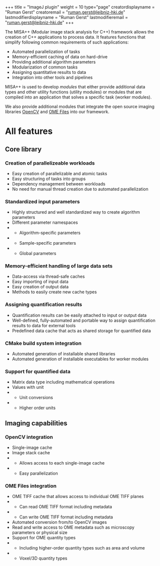 +++
title = "ImageJ plugin"
weight = 10
type="page"
creatordisplayname = "Ruman Gerst"
creatoremail = "ruman.gerst@leibniz-hki.de"
lastmodifierdisplayname = "Ruman Gerst"
lastmodifieremail = "ruman.gerst@leibniz-hki.de"
+++

The MISA++ (Modular image stack analysis for C++) framework allows the creation of C++ applications to process data. It features functions that simplify following common requirements of such applications:

* Automated parallelization of tasks
* Memory-efficient caching of data on hard-drive
* Providing additional algorithm parameters
* Modularization of common tasks
* Assigning quantitative results to data
* Integration into other tools and pipelines

MISA++ is used to develop *modules* that either provide additional data types and other utility functions (utility modules) or modules that are compiled into an application that solves a specific task (worker modules).

We also provide additional modules that integrate the open source imaging libraries [OpenCV](http://opencv.org/) and [OME Files](https://www.openmicroscopy.org/ome-files/) into our framework.

# All features

## Core library

### Creation of parallelizeable workloads

* Easy creation of parallelizable and atomic tasks
* Easy structuring of tasks into groups
* Dependency management between workloads
* No need for manual thread creation due to automated parallelization

### Standardized input parameters

* Highly structured and well standardized way to create algorithm parameters
* Different parameter namespaces
* * Algorithm-specific parameters
* * Sample-specific parameters
* * Global parameters

### Memory-efficient handling of large data sets

* Data-access via thread-safe caches
* Easy importing of input data
* Easy creation of output data
* Methods to easily create new cache types

### Assigning quantification results

* Quantification results can be easily attached to input or output data
* Well-defined, fully-automated and portable way to assign quantification results to data for external tools
* Predefined data cache that acts as shared storage for quantified data

### CMake build system integration

* Automated generation of installable shared libraries
* Automated generation of installable executables for worker modules

### Support for quantified data

* Matrix data type including mathematical operations
* Values with unit
* * Unit conversions
* * Higher order units

## Imaging capabilities

### OpenCV integration

* Single-image cache
* Image stack cache
* * Allows access to each single-image cache
* * Easy parallelization

### OME Files integration

* OME TIFF cache that allows access to individual OME TIFF planes
* * Can read OME TIFF format including metadata
* * Can write OME TIFF format including metadata
* Automated conversion from/to OpenCV images
* Read and write access to OME metadata such as microscopy parameters or physical size
* Support for OME quantity types
* * Including higher-order quantity types such as area and volume
* * Voxel/3D quantity types
